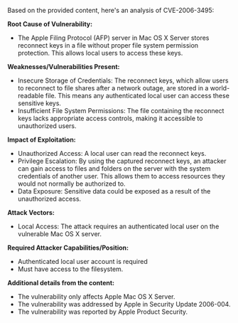 Based on the provided content, here's an analysis of CVE-2006-3495:

**Root Cause of Vulnerability:**

- The Apple Filing Protocol (AFP) server in Mac OS X Server stores reconnect keys in a file without proper file system permission protection. This allows local users to access these keys.

**Weaknesses/Vulnerabilities Present:**

- Insecure Storage of Credentials: The reconnect keys, which allow users to reconnect to file shares after a network outage, are stored in a world-readable file. This means any authenticated local user can access these sensitive keys.
- Insufficient File System Permissions: The file containing the reconnect keys lacks appropriate access controls, making it accessible to unauthorized users.

**Impact of Exploitation:**

- Unauthorized Access: A local user can read the reconnect keys.
- Privilege Escalation: By using the captured reconnect keys, an attacker can gain access to files and folders on the server with the system credentials of another user. This allows them to access resources they would not normally be authorized to.
- Data Exposure: Sensitive data could be exposed as a result of the unauthorized access.

**Attack Vectors:**

- Local Access: The attack requires an authenticated local user on the vulnerable Mac OS X server.

**Required Attacker Capabilities/Position:**

- Authenticated local user account is required
- Must have access to the filesystem.

**Additional details from the content:**
- The vulnerability only affects Apple Mac OS X Server.
- The vulnerability was addressed by Apple in Security Update 2006-004.
- The vulnerability was reported by Apple Product Security.